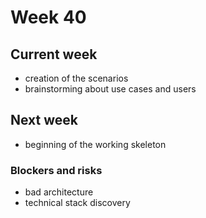 # Week 40 

## Current week 
- creation of the scenarios 
- brainstorming about use cases and users 

## Next week 
- beginning of the working skeleton 

### Blockers and risks 
- bad architecture 
- technical stack discovery 
